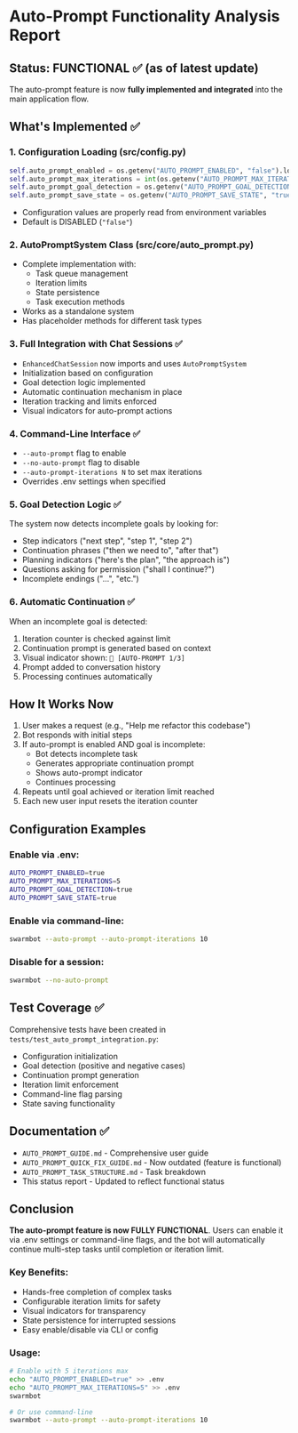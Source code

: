 # Auto-Prompt Functionality Analysis Report

## Status: FUNCTIONAL ✅ (as of latest update)

The auto-prompt feature is now **fully implemented and integrated** into the main application flow.

## What's Implemented ✅

### 1. Configuration Loading (src/config.py)
```python
self.auto_prompt_enabled = os.getenv("AUTO_PROMPT_ENABLED", "false").lower() == "true"
self.auto_prompt_max_iterations = int(os.getenv("AUTO_PROMPT_MAX_ITERATIONS", "1"))
self.auto_prompt_goal_detection = os.getenv("AUTO_PROMPT_GOAL_DETECTION", "true").lower() == "true"
self.auto_prompt_save_state = os.getenv("AUTO_PROMPT_SAVE_STATE", "true").lower() == "true"
```
- Configuration values are properly read from environment variables
- Default is DISABLED (`"false"`)

### 2. AutoPromptSystem Class (src/core/auto_prompt.py)
- Complete implementation with:
  - Task queue management
  - Iteration limits
  - State persistence
  - Task execution methods
- Works as a standalone system
- Has placeholder methods for different task types

### 3. Full Integration with Chat Sessions ✅
- `EnhancedChatSession` now imports and uses `AutoPromptSystem`
- Initialization based on configuration
- Goal detection logic implemented
- Automatic continuation mechanism in place
- Iteration tracking and limits enforced
- Visual indicators for auto-prompt actions

### 4. Command-Line Interface ✅
- `--auto-prompt` flag to enable
- `--no-auto-prompt` flag to disable
- `--auto-prompt-iterations N` to set max iterations
- Overrides .env settings when specified

### 5. Goal Detection Logic ✅
The system now detects incomplete goals by looking for:
- Step indicators ("next step", "step 1", "step 2")
- Continuation phrases ("then we need to", "after that")
- Planning indicators ("here's the plan", "the approach is")
- Questions asking for permission ("shall I continue?")
- Incomplete endings ("...", "etc.")

### 6. Automatic Continuation ✅
When an incomplete goal is detected:
1. Iteration counter is checked against limit
2. Continuation prompt is generated based on context
3. Visual indicator shown: `🔄 [AUTO-PROMPT 1/3]`
4. Prompt added to conversation history
5. Processing continues automatically

## How It Works Now

1. User makes a request (e.g., "Help me refactor this codebase")
2. Bot responds with initial steps
3. If auto-prompt is enabled AND goal is incomplete:
   - Bot detects incomplete task
   - Generates appropriate continuation prompt
   - Shows auto-prompt indicator
   - Continues processing
4. Repeats until goal achieved or iteration limit reached
5. Each new user input resets the iteration counter

## Configuration Examples

### Enable via .env:
```bash
AUTO_PROMPT_ENABLED=true
AUTO_PROMPT_MAX_ITERATIONS=5
AUTO_PROMPT_GOAL_DETECTION=true
AUTO_PROMPT_SAVE_STATE=true
```

### Enable via command-line:
```bash
swarmbot --auto-prompt --auto-prompt-iterations 10
```

### Disable for a session:
```bash
swarmbot --no-auto-prompt
```

## Test Coverage ✅

Comprehensive tests have been created in `tests/test_auto_prompt_integration.py`:
- Configuration initialization
- Goal detection (positive and negative cases)
- Continuation prompt generation
- Iteration limit enforcement
- Command-line flag parsing
- State saving functionality

## Documentation ✅

- `AUTO_PROMPT_GUIDE.md` - Comprehensive user guide
- `AUTO_PROMPT_QUICK_FIX_GUIDE.md` - Now outdated (feature is functional)
- `AUTO_PROMPT_TASK_STRUCTURE.md` - Task breakdown
- This status report - Updated to reflect functional status

## Conclusion

**The auto-prompt feature is now FULLY FUNCTIONAL**. Users can enable it via .env settings or command-line flags, and the bot will automatically continue multi-step tasks until completion or iteration limit.

### Key Benefits:
- Hands-free completion of complex tasks
- Configurable iteration limits for safety
- Visual indicators for transparency
- State persistence for interrupted sessions
- Easy enable/disable via CLI or config

### Usage:
```bash
# Enable with 5 iterations max
echo "AUTO_PROMPT_ENABLED=true" >> .env
echo "AUTO_PROMPT_MAX_ITERATIONS=5" >> .env
swarmbot

# Or use command-line
swarmbot --auto-prompt --auto-prompt-iterations 10
```